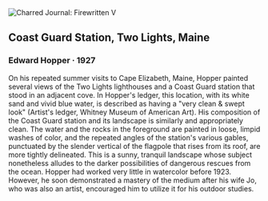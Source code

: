 <div class="artwork-of-the-day">
  <div class="container">
    <div class="img-wrapper">
      <img
        src="https://uploads3.wikiart.org/images/edward-hopper/coast-guard-station.jpg"
        alt="Charred Journal: Firewritten V" />
    </div>
    <div class="artwork-detail">
      <div class="artwork-origin"> 
        <h2 class="artwork-name">Coast Guard Station, Two Lights, Maine</h2>
        <h3 class="artist">
          Edward Hopper
                    ·  1927
        </h3>
      </div>
      <p class="description">
        <span class="artwork-description-text ng-binding" ng-bind-html="viewModel.ArtworkOfTheDay.Description | unsafe">On his repeated summer visits to Cape Elizabeth, Maine, Hopper painted several views of the Two Lights lighthouses and a Coast Guard station that stood in an adjacent cove. In Hopper's ledger, this location, with its white sand and vivid blue water, is described as having a "very clean &amp; swept look" (Artist's ledger, Whitney Museum of American Art). His composition of the Coast Guard station and its landscape is similarly and appropriately clean. The water and the rocks in the foreground are painted in loose, limpid washes of color, and the repeated angles of the station's various gables, punctuated by the slender vertical of the flagpole that rises from its roof, are more tightly delineated. This is a sunny, tranquil landscape whose subject nonetheless alludes to the darker possibilities of dangerous rescues from the ocean. Hopper had worked very little in watercolor before 1923. However, he soon demonstrated a mastery of the medium after his wife Jo, who was also an artist, encouraged him to utilize it for his outdoor studies.</span>
                        <div class="text-shadow-container" ng-show="showShadow" style=""></div>
      </p>
    </div>
  </div>

</div>
